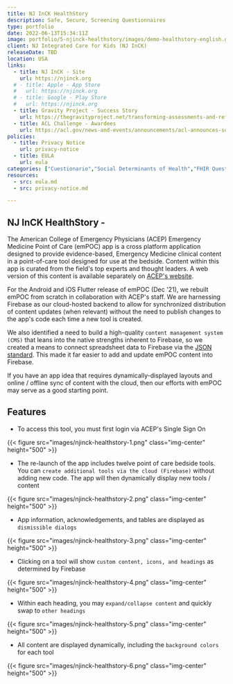 ```yaml
---
title: NJ InCK HealthStory
description: Safe, Secure, Screening Questionnaires
type: portfolio
date: 2022-06-13T15:34:11Z
image: portfolio/5-njinck-healthstory/images/demo-healthstory-english.gif
client: NJ Integrated Care for Kids (NJ InCK)
releaseDate: TBD
location: USA
links: 
  - title: NJ InCK - Site
    url: https://njinck.org
  # - title: Apple - App Store
  #   url: https://njinck.org
  # - title: Google - Play Store
  #   url: https://njinck.org
  - title: Gravity Project - Success Story
    url: https://thegravityproject.net/transforming-assessments-and-referrals-for-nj-residents
  - title: ACL Challenge - Awardees
    url: https://acl.gov/news-and-events/announcements/acl-announces-social-care-referrals-challenge-phase-2-awardees
policies:
  - title: Privacy Notice
    url: privacy-notice
  - title: EULA
    url: eula
categories: ["Cuestionario","Social Determinants of Health","FHIR Questionnaires","FHIR"]
resources:
  - src: eula.md
  - src: privacy-notice.md

---
```

## NJ InCK HealthStory -

The American College of Emergency Physicians (ACEP) Emergency Medicine Point of Care (emPOC) app is a cross platform application designed to provide evidence-based, Emergency Medicine clinical content in a point-of-care tool designed for use at the bedside. Content within this app is curated from the field's top experts and thought leaders. A web version of this content is available separately on [ACEP's website](https://www.acep.org/patient-care/point-of-care-tools).

For the Android and iOS Flutter release of emPOC (Dec '21), we rebuilt emPOC from scratch in collaboration with ACEP's staff. We are harnessing Firebase as our cloud-hosted backend to allow for synchronized distribution of content updates (when relevant) without the need to publish changes to the app's code each time a new tool is created.

We also identified a need to build a high-quality `content management system (CMS)` that leans into the native strengths inherent to Firebase, so we created a means to connect spreadsheet data to Firebase via the [JSON standard](https://www.json.org/json-en.html). This made it far easier to add and update emPOC content into Firebase.

If you have an app idea that requires dynamically-displayed layouts and online / offline sync of content with the cloud, then our efforts with emPOC may serve as a good starting point.

## Features

- To access this tool, you must first login via ACEP's Single Sign On

{{< figure src="images/njinck-healthstory-1.png" class="img-center" height="500" >}}

- The re-launch of the app includes twelve point of care bedside tools. You can `create additional tools via the cloud (Firebase)` without adding new code. The app will then dynamically display new tools / content

{{< figure src="images/njinck-healthstory-2.png" class="img-center" height="500" >}}

- App information, acknowledgements, and tables are displayed as `dismissible dialogs`

{{< figure src="images/njinck-healthstory-3.png" class="img-center" height="500" >}}

- Clicking on a tool will show `custom content, icons, and headings` as determined by Firebase

{{< figure src="images/njinck-healthstory-4.png" class="img-center" height="500" >}}

- Within each heading, you may `expand/collapse content` and quickly swap to `other headings`

{{< figure src="images/njinck-healthstory-5.png" class="img-center" height="500" >}}

- All content are displayed dynamically, including the `background colors` for each tool

{{< figure src="images/njinck-healthstory-6.png" class="img-center" height="500" >}}
